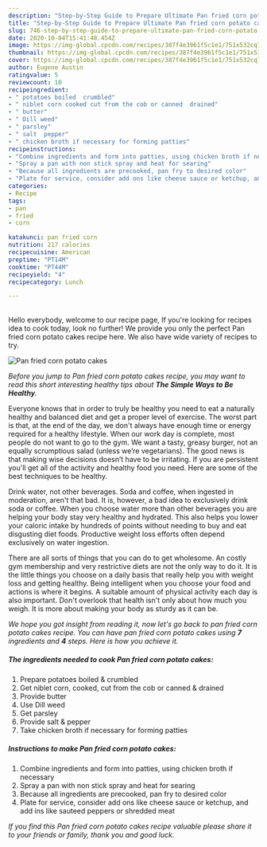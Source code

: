 ```yaml
---
description: "Step-by-Step Guide to Prepare Ultimate Pan fried corn potato cakes"
title: "Step-by-Step Guide to Prepare Ultimate Pan fried corn potato cakes"
slug: 746-step-by-step-guide-to-prepare-ultimate-pan-fried-corn-potato-cakes
date: 2020-10-04T15:41:48.454Z
image: https://img-global.cpcdn.com/recipes/387f4e3961f5c1e1/751x532cq70/pan-fried-corn-potato-cakes-recipe-main-photo.jpg
thumbnail: https://img-global.cpcdn.com/recipes/387f4e3961f5c1e1/751x532cq70/pan-fried-corn-potato-cakes-recipe-main-photo.jpg
cover: https://img-global.cpcdn.com/recipes/387f4e3961f5c1e1/751x532cq70/pan-fried-corn-potato-cakes-recipe-main-photo.jpg
author: Eugene Austin
ratingvalue: 5
reviewcount: 10
recipeingredient:
- " potatoes boiled  crumbled"
- " niblet corn cooked cut from the cob or canned  drained"
- " butter"
- " Dill weed"
- " parsley"
- " salt  pepper"
- " chicken broth if necessary for forming patties"
recipeinstructions:
- "Combine ingredients and form into patties, using chicken broth if necessary"
- "Spray a pan with non stick spray and heat for searing"
- "Because all ingredients are precooked, pan fry to desired color"
- "Plate for service, consider add ons like cheese sauce or ketchup, and add ins like sauteed peppers or shredded meat"
categories:
- Recipe
tags:
- pan
- fried
- corn

katakunci: pan fried corn 
nutrition: 217 calories
recipecuisine: American
preptime: "PT14M"
cooktime: "PT44M"
recipeyield: "4"
recipecategory: Lunch

---
```

<br>
Hello everybody, welcome to our recipe page, If you're looking for recipes idea to cook today, look no further! We provide you only the perfect Pan fried corn potato cakes recipe here. We also have wide variety of recipes to try.
<br>


![Pan fried corn potato cakes](https://img-global.cpcdn.com/recipes/387f4e3961f5c1e1/751x532cq70/pan-fried-corn-potato-cakes-recipe-main-photo.jpg)

<i>Before you jump to Pan fried corn potato cakes recipe, you may want to read this short interesting healthy tips about <strong>The Simple Ways to Be Healthy</strong>.</i>

Everyone knows that in order to truly be healthy you need to eat a naturally healthy and balanced diet and get a proper level of exercise. The worst part is that, at the end of the day, we don't always have enough time or energy required for a healthy lifestyle. When our work day is complete, most people do not want to go to the gym. We want a tasty, greasy burger, not an equally scrumptious salad (unless we’re vegetarians). The good news is that making wise decisions doesn’t have to be irritating. If you are persistent you'll get all of the activity and healthy food you need. Here are some of the best techniques to be healthy.

Drink water, not other beverages. Soda and coffee, when ingested in moderation, aren't that bad. It is, however, a bad idea to exclusively drink soda or coffee. When you choose water more than other beverages you are helping your body stay very healthy and hydrated. This also helps you lower your caloric intake by hundreds of points without needing to buy and eat disgusting diet foods. Productive weight loss efforts often depend exclusively on water ingestion.

There are all sorts of things that you can do to get wholesome. An costly gym membership and very restrictive diets are not the only way to do it. It is the little things you choose on a daily basis that really help you with weight loss and getting healthy. Being intelligent when you choose your food and actions is where it begins. A suitable amount of physical activity each day is also important. Don't overlook that health isn't only about how much you weigh. It is more about making your body as sturdy as it can be. 


<i>We hope you got insight from reading it, now let's go back to pan fried corn potato cakes recipe. You can have pan fried corn potato cakes using <strong>7</strong> ingredients and <strong>4</strong> steps. Here is how you achieve it.
</i>

##### The ingredients needed to cook Pan fried corn potato cakes:

1. Prepare  potatoes boiled &amp; crumbled
1. Get  niblet corn, cooked, cut from the cob or canned &amp; drained
1. Provide  butter
1. Use  Dill weed
1. Get  parsley
1. Provide  salt &amp; pepper
1. Take  chicken broth if necessary for forming patties


##### Instructions to make Pan fried corn potato cakes:

1. Combine ingredients and form into patties, using chicken broth if necessary
1. Spray a pan with non stick spray and heat for searing
1. Because all ingredients are precooked, pan fry to desired color
1. Plate for service, consider add ons like cheese sauce or ketchup, and add ins like sauteed peppers or shredded meat


<i>If you find this Pan fried corn potato cakes recipe valuable please share it to your friends or family, thank you and good luck.</i>
